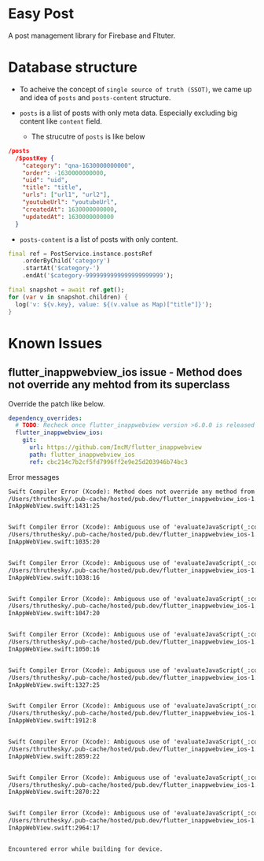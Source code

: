 # Easy Post

A post management library for Firebase and Fltuter.

# Database structure

- To acheive the concept of `single source of truth (SSOT)`, we came up and idea of `posts` and `posts-content` structure.


- `posts` is a list of posts with only meta data. Especially excluding big content like `content` field.
  - The strucutre of `posts` is like below

```json
/posts
  /$postKey {
    "category": "qna-1630000000000",
    "order": -1630000000000,
    "uid": "uid",
    "title": "title",
    "urls": ["url1", "url2"],
    "youtubeUrl": "youtubeUrl",
    "createdAt": 1630000000000,
    "updatedAt": 1630000000000
  }
```

- `posts-content` is a list of posts with only content.


```dart
final ref = PostService.instance.postsRef
    .orderByChild('category')
    .startAt('$category-')
    .endAt('$category-9999999999999999999999');

final snapshot = await ref.get();
for (var v in snapshot.children) {
  log('v: ${v.key}, value: ${(v.value as Map)["title"]}');
}
```

# Known Issues

## flutter_inappwebview_ios issue - Method does not override any mehtod from its superclass

Override the patch like below.

```yaml
dependency_overrides:
  # TODO: Recheck once flutter_inappwebview version >6.0.0 is released
  flutter_inappwebview_ios:
    git:
      url: https://github.com/IncM/flutter_inappwebview
      path: flutter_inappwebview_ios
      ref: cbc214c7b2cf5fd7996ff2e9e25d203946b74bc3
```

Error messages

```txt
Swift Compiler Error (Xcode): Method does not override any method from its superclass
/Users/thruthesky/.pub-cache/hosted/pub.dev/flutter_inappwebview_ios-1.0.13/ios/Classes/InAppWebView/
InAppWebView.swift:1431:25


Swift Compiler Error (Xcode): Ambiguous use of 'evaluateJavaScript(_:completionHandler:)'
/Users/thruthesky/.pub-cache/hosted/pub.dev/flutter_inappwebview_ios-1.0.13/ios/Classes/InAppWebView/
InAppWebView.swift:1035:20


Swift Compiler Error (Xcode): Ambiguous use of 'evaluateJavaScript(_:completionHandler:)'
/Users/thruthesky/.pub-cache/hosted/pub.dev/flutter_inappwebview_ios-1.0.13/ios/Classes/InAppWebView/
InAppWebView.swift:1038:16


Swift Compiler Error (Xcode): Ambiguous use of 'evaluateJavaScript(_:completionHandler:)'
/Users/thruthesky/.pub-cache/hosted/pub.dev/flutter_inappwebview_ios-1.0.13/ios/Classes/InAppWebView/
InAppWebView.swift:1047:20


Swift Compiler Error (Xcode): Ambiguous use of 'evaluateJavaScript(_:completionHandler:)'
/Users/thruthesky/.pub-cache/hosted/pub.dev/flutter_inappwebview_ios-1.0.13/ios/Classes/InAppWebView/
InAppWebView.swift:1050:16


Swift Compiler Error (Xcode): Ambiguous use of 'evaluateJavaScript(_:completionHandler:)'
/Users/thruthesky/.pub-cache/hosted/pub.dev/flutter_inappwebview_ios-1.0.13/ios/Classes/InAppWebView/
InAppWebView.swift:1327:25


Swift Compiler Error (Xcode): Ambiguous use of 'evaluateJavaScript(_:completionHandler:)'
/Users/thruthesky/.pub-cache/hosted/pub.dev/flutter_inappwebview_ios-1.0.13/ios/Classes/InAppWebView/
InAppWebView.swift:1912:8


Swift Compiler Error (Xcode): Ambiguous use of 'evaluateJavaScript(_:completionHandler:)'
/Users/thruthesky/.pub-cache/hosted/pub.dev/flutter_inappwebview_ios-1.0.13/ios/Classes/InAppWebView/
InAppWebView.swift:2859:22


Swift Compiler Error (Xcode): Ambiguous use of 'evaluateJavaScript(_:completionHandler:)'
/Users/thruthesky/.pub-cache/hosted/pub.dev/flutter_inappwebview_ios-1.0.13/ios/Classes/InAppWebView/
InAppWebView.swift:2870:22


Swift Compiler Error (Xcode): Ambiguous use of 'evaluateJavaScript(_:completionHandler:)'
/Users/thruthesky/.pub-cache/hosted/pub.dev/flutter_inappwebview_ios-1.0.13/ios/Classes/InAppWebView/
InAppWebView.swift:2964:17


Encountered error while building for device.
```
